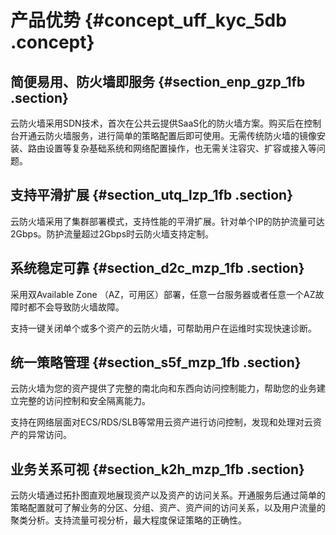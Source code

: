 # 产品优势 {#concept_uff_kyc_5db .concept}

## 简便易用、防火墙即服务 {#section_enp_gzp_1fb .section}

云防火墙采用SDN技术，首次在公共云提供SaaS化的防火墙方案。购买后在控制台开通云防火墙服务，进行简单的策略配置后即可使用。无需传统防火墙的镜像安装、路由设置等复杂基础系统和网络配置操作，也无需关注容灾、扩容或接入等问题。

## 支持平滑扩展 {#section_utq_lzp_1fb .section}

云防火墙采用了集群部署模式，支持性能的平滑扩展。针对单个IP的防护流量可达2Gbps。防护流量超过2Gbps时云防火墙支持定制。

## 系统稳定可靠 {#section_d2c_mzp_1fb .section}

采用双Available Zone （AZ，可用区）部署，任意一台服务器或者任意一个AZ故障时都不会导致防火墙故障。

支持一键关闭单个或多个资产的云防火墙，可帮助用户在运维时实现快速诊断。

## 统一策略管理 {#section_s5f_mzp_1fb .section}

云防火墙为您的资产提供了完整的南北向和东西向访问控制能力，帮助您的业务建立完整的访问控制和安全隔离能力。

支持在网络层面对ECS/RDS/SLB等常用云资产进行访问控制，发现和处理对云资产的异常访问。

## 业务关系可视 {#section_k2h_mzp_1fb .section}

云防火墙通过拓扑图直观地展现资产以及资产的访问关系。开通服务后通过简单的策略配置就可了解业务的分区、分组、资产、资产间的访问关系，以及用户流量的聚类分析。支持流量可视分析，最大程度保证策略的正确性。

